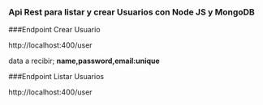 ### Api Rest para listar y crear Usuarios con Node JS y MongoDB


###Endpoint Crear Usuario


http://localhost:400/user<br/>

data a recibir; <strong>name,password,email:unique</strong> <br/>


###Endpoint Listar Usuarios


http://localhost:400/user<br/>

